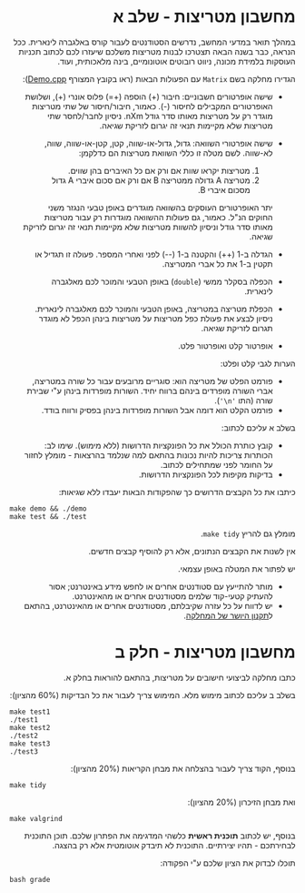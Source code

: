 <div dir="rtl" lang="he">

# מחשבון מטריצות - שלב א

במהלך תואר במדעי המחשב, נדרשים הסטודנטים לעבור קורס באלגברה לינארית. ככל הנראה, כבר בשנה הבאה תצטרכו לבנות מטריצות משלכם שיעזרו לכם לכתוב תכניות העוסקות בלמידת מכונה, ניווט רובוטים אוטונומיים, בינה מלאכותית, ועוד.

הגדירו מחלקה בשם `Matrix` עם הפעולות הבאות (ראו בקובץ המצורף [Demo.cpp](Demo.cpp)):

* שישה אופרטורים חשבוניים: חיבור (+) הוספה (+=) פלוס אונרי (+), ושלושת האופרטורים המקבילים לחיסור (-). כאמור, חיבור/חיסור של שתי מטריצות מוגדר רק על מטריצות מאותו סדר גודל nXm. ניסיון לחבר/לחסר שתי מטריצות שלא מקיימות תנאי זה יגרום לזריקת שגיאה.
* שישה אופרטורי השוואה: גדול, גדול-או-שווה, קטן, קטן-או-שווה, שווה, לא-שווה. לשם מטלה זו כללי השוואת מטריצות הם כדלקמן:  
   1. מטריצות יקראו שוות אם ורק אם כל האיברים בהן שווים.
   2. מטריצה A גדולה ממטריצה B אם ורק אם סכום איברי A גדול מסכום איברי B.

   יתר האופרטורים העוסקים בהשוואה מוגדרים באופן טבעי הנגזר משני החוקים הנ"ל. כאמור, גם פעולות ההשוואה מוגדרות רק עבור מטריצות מאותו סדר גודל וניסיון להשוות מטריצות שלא מקיימות תנאי זה יגרום לזריקת שגיאה.
* הגדלה ב-1 (++) והקטנה ב-1 (--) לפני ואחרי המספר. פעולה זו תגדיל או תקטין ב-1 את כל אברי המטריצה.
* הכפלה בסקלר ממשי (`double`) באופן הטבעי והמוכר לכם מאלגברה לינארית.

* הכפלת מטריצה במטריצה, באופן הטבעי והמוכר לכם מאלגברה לינארית. ניסיון לבצע את פעולת כפל מטריצות על מטריצות בינהן הכפל לא מוגדר תגרום לזריקת שגיאה.
* אופרטור קלט ואופרטור פלט.

הערות לגבי קלט ופלט:

* פורמט הפלט של מטריצה הוא: סוגריים מרובעים עבור כל שורה במטריצה, אברי השורה מופרדים בינהם ברווח יחיד. השורות מופרדות בינהן ע"י שבירת שורה (התו `'n\'`).
* פורמט הקלט הוא דומה אבל השורות מופרדות בינהן בפסיק ורווח בודד.


בשלב א עליכם לכתוב: 

* קובץ כותרת הכולל את כל הפונקציות הדרושות (ללא מימוש). שימו לב: הכותרות צריכות להיות נכונות בהתאם למה שנלמד בהרצאות - מומלץ לחזור על החומר לפני שמתחילים לכתוב.
* בדיקות מקיפות לכל הפונקציות הדרושות.



כיתבו את כל הקבצים הדרושים כך שהפקודות הבאות יעבדו ללא שגיאות:

<div dir='ltr'>

    make demo && ./demo
	make test && ./test

</div>

מומלץ גם להריץ `make tidy`.

אין לשנות את הקבצים הנתונים, אלא רק להוסיף קבצים חדשים.

יש לפתור את המטלה באופן עצמאי.

* מותר להתייעץ עם סטודנטים אחרים או לחפש מידע באינטרנט;
אסור להעתיק קטעי-קוד שלמים מסטודנטים אחרים או מהאינטרנט.
* יש לדווח על כל עזרה שקיבלתם, מסטודנטים אחרים או מהאינטרנט, בהתאם ל[תקנון היושר של המחלקה](https://www.ariel.ac.il/wp/cs/wp-content/uploads/sites/88/2020/08/Guidelines-for-Academic-Integrity.pdf).

</div>
<div dir="rtl" lang="he">

# מחשבון מטריצות - חלק ב

כתבו מחלקה לביצועי חישובים על מטריצות, בהתאם להוראות בחלק א.

בשלב ב עליכם לכתוב מימוש מלא. המימוש צריך לעבור את כל הבדיקות (60% מהציון):

<div dir='ltr'>

    make test1
    ./test1
    make test2
    ./test2
    make test3
    ./test3

</div>

בנוסף, הקוד צריך לעבור בהצלחה את מבחן הקריאות (20% מהציון):

<div dir='ltr'>

    make tidy

</div>

ואת מבחן הזיכרון (20% מהציון):

<div dir='ltr'>

    make valgrind

</div>

בנוסף, יש לכתוב **תוכנית ראשית** כלשהי המדגימה את הפתרון שלכם.
תוכן התוכנית לבחירתכם - תהיו יצירתיים. התוכנית לא תיבדק אוטומטית אלא רק בהצגה.

תוכלו לבדוק את הציון שלכם ע"י הפקודה:

<div dir='ltr'>

    bash grade

</div>

</div>
